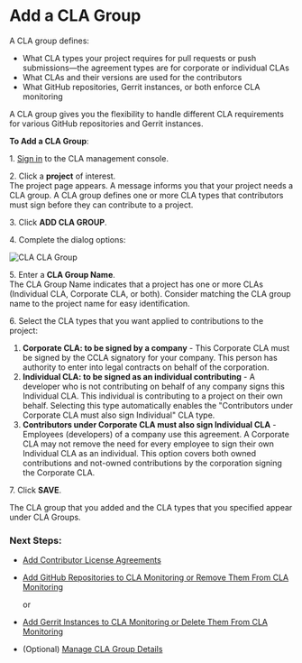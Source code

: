 # Add a CLA Group

A CLA group defines:

* What CLA types your project requires for pull requests or push submissions—the agreement types are for corporate or individual CLAs
* What CLAs and their versions are used for the contributors
* What GitHub repositories, Gerrit instances, or both enforce CLA monitoring

A CLA group gives you the flexibility to handle different CLA requirements for various GitHub repositories and Gerrit instances.

**To Add a CLA Group**:

1\. [Sign in](sign-in-to-the-easycla-management-console.md) to the CLA management console.

2\. Click a **project** of interest.\
The project page appears. A message informs you that your project needs a CLA group. A CLA group defines one or more CLA types that contributors must sign before they can contribute to a project.

3\. Click **ADD CLA GROUP**.

4\. Complete the dialog options:

![CLA CLA Group](../../../.gitbook/assets/cla-cla-group.png)

5\. Enter a **CLA Group Name**.\
The CLA Group Name indicates that a project has one or more CLAs (Individual CLA, Corporate CLA, or both). Consider matching the CLA group name to the project name for easy identification.

6\. Select the CLA types that you want applied to contributions to the project:

1. **Corporate CLA: to be signed by a company** - This Corporate CLA must be signed by the CCLA signatory for your company. This person has authority to enter into legal contracts on behalf of the corporation.
2. **Individual CLA: to be signed as an individual contributing** - A developer who is not contributing on behalf of any company signs this Individual CLA. This individual is contributing to a project on their own behalf. Selecting this type automatically enables the "Contributors under Corporate CLA must also sign Individual" CLA type.
3. **Contributors under Corporate CLA must also sign Individual CLA** - Employees (developers) of a company use this agreement. A Corporate CLA may not remove the need for every employee to sign their own Individual CLA as an individual. This option covers both owned contributions and not-owned contributions by the corporation signing the Corporate CLA.

7\. Click **SAVE**.

The CLA group that you added and the CLA types that you specified appear under CLA Groups.

### Next Steps:

* [Add Contributor License Agreements](add-contributor-license-agreements.md)
*   [Add GitHub Repositories to CLA Monitoring or Remove Them From CLA Monitoring](add-github-repositories-to-cla-monitoring-or-remove-them-from-cla-monitoring.md)

    or
* [Add Gerrit Instances to CLA Monitoring or Delete Them From CLA Monitoring](add-gerrit-instances-to-cla-monitoring-or-delete-them-from-cla-monitoring.md)
* (Optional) [Manage CLA Group Details](manage-cla-group-details.md)
